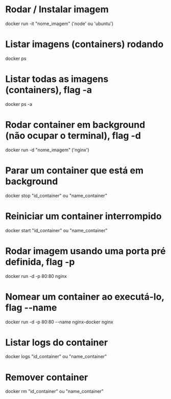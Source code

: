 # Rodar / Instalar imagem
docker run -it "nome_imagem" ('node' ou 'ubuntu')

# Listar imagens (containers) rodando
docker ps

# Listar todas as imagens (containers), flag -a
docker ps -a

# Rodar container em background (não ocupar o terminal), flag -d
docker run -d "nome_imagem" ('nginx')

# Parar um container que está em background
docker stop "id_container" ou "name_container"

# Reiniciar um container interrompido
docker start "id_container" ou "name_container"

# Rodar imagem usando uma porta pré definida, flag -p
docker run -d -p 80:80 nginx

# Nomear um container ao executá-lo, flag --name
docker run -d -p 80:80 --name nginx-docker nginx

# Listar logs do container
docker logs "id_container" ou "name_container"

# Remover container
docker rm "id_container" ou "name_container"